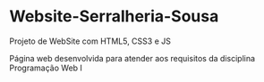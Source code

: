 # Website-Serralheria-Sousa
Projeto de WebSite com HTML5, CSS3 e JS

Página web desenvolvida para atender aos requisitos da disciplina Programação Web I
